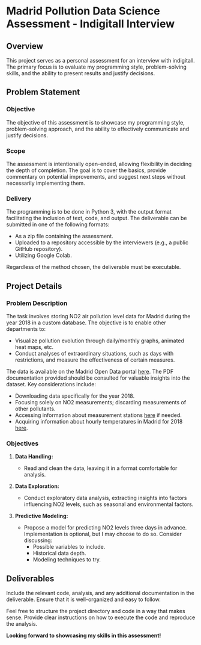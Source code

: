 # Madrid Pollution Data Science Assessment - Indigitall Interview

## Overview

This project serves as a personal assessment for an interview with indigitall. The primary focus is to evaluate my programming style, problem-solving skills, and the ability to present results and justify decisions.

## Problem Statement

### Objective
The objective of this assessment is to showcase my programming style, problem-solving approach, and the ability to effectively communicate and justify decisions.

### Scope
The assessment is intentionally open-ended, allowing flexibility in deciding the depth of completion. The goal is to cover the basics, provide commentary on potential improvements, and suggest next steps without necessarily implementing them.

### Delivery
The programming is to be done in Python 3, with the output format facilitating the inclusion of text, code, and output. The deliverable can be submitted in one of the following formats:
- As a zip file containing the assessment.
- Uploaded to a repository accessible by the interviewers (e.g., a public GitHub repository).
- Utilizing Google Colab.

Regardless of the method chosen, the deliverable must be executable.

## Project Details

### Problem Description
The task involves storing NO2 air pollution level data for Madrid during the year 2018 in a custom database. The objective is to enable other departments to:
- Visualize pollution evolution through daily/monthly graphs, animated heat maps, etc.
- Conduct analyses of extraordinary situations, such as days with restrictions, and measure the effectiveness of certain measures.

The data is available on the Madrid Open Data portal [here](https://datos.madrid.es/portal/site/egob/menuitem.c05c1f754a33a9fbe4b2e4b284f1a5a0/?vgnextoid=f3c0f7d512273410VgnVCM2000000c205a0aRCRD&vgnextchannel=374512b9ace9f310VgnVCM100000171f5a0aRCRD&vgnextfmt=default). The PDF documentation provided should be consulted for valuable insights into the dataset. Key considerations include:
- Downloading data specifically for the year 2018.
- Focusing solely on NO2 measurements; discarding measurements of other pollutants.
- Accessing information about measurement stations [here](https://gist.github.com/koldLight/533038c852ca0a546da247292b5d9ab9) if needed.
- Acquiring information about hourly temperatures in Madrid for 2018 [here](https://gist.github.com/koldLight/90577c60ad4267d4df490e6239cebf58).

### Objectives
1. **Data Handling:**
   - Read and clean the data, leaving it in a format comfortable for analysis.

2. **Data Exploration:**
   - Conduct exploratory data analysis, extracting insights into factors influencing NO2 levels, such as seasonal and environmental factors.

3. **Predictive Modeling:**
   - Propose a model for predicting NO2 levels three days in advance. Implementation is optional, but I may choose to do so. Consider discussing:
     - Possible variables to include.
     - Historical data depth.
     - Modeling techniques to try.

## Deliverables

Include the relevant code, analysis, and any additional documentation in the deliverable. Ensure that it is well-organized and easy to follow.

Feel free to structure the project directory and code in a way that makes sense. Provide clear instructions on how to execute the code and reproduce the analysis.

**Looking forward to showcasing my skills in this assessment!**
